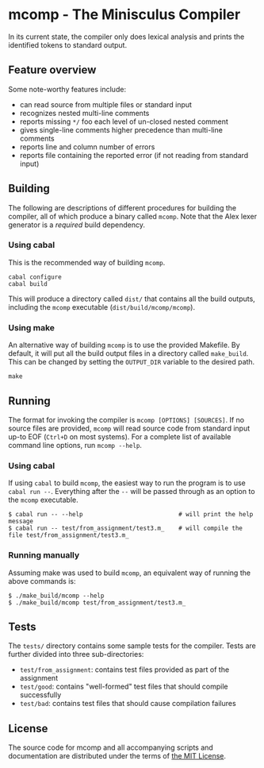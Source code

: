 # mcomp - The Minisculus Compiler

In its current state, the compiler only does lexical analysis and prints the
identified tokens to standard output.

## Feature overview

Some note-worthy features include:

- can read source from multiple files or standard input
- recognizes nested multi-line comments
- reports missing `*/` foo each level of un-closed nested comment
- gives single-line comments higher precedence than multi-line comments
- reports line and column number of errors
- reports file containing the reported error (if not reading from standard input)

## Building

The following are descriptions of different procedures for building the compiler,
all of which produce a binary called `mcomp`. Note that the Alex lexer generator
is a *required* build dependency.

### Using cabal

This is the recommended way of building `mcomp`.

```
cabal configure
cabal build
```

This will produce a directory called `dist/` that contains all the build outputs,
including the `mcomp` executable (`dist/build/mcomp/mcomp`).

### Using make

An alternative way of building `mcomp` is to use the provided Makefile. By default,
it will put all the build output files in a directory called `make_build`. This
can be changed by setting the `OUTPUT_DIR` variable to the desired path.

```
make
```

## Running

The format for invoking the compiler is `mcomp [OPTIONS] [SOURCES]`. If no source
files are provided, `mcomp` will read source code from standard input up-to EOF
(`Ctrl+D` on most systems). For a complete list of available command line options,
run `mcomp --help`.

### Using cabal

If using `cabal` to build `mcomp`, the easiest way to run the program is to use
`cabal run --`. Everything after the `--` will be passed through as an option to
the `mcomp` executable.

```
$ cabal run -- --help                           # will print the help message
$ cabal run -- test/from_assignment/test3.m_    # will compile the file test/from_assignment/test3.m_
```

### Running manually

Assuming make was used to build `mcomp`, an equivalent way of running the above
commands is:

```
$ ./make_build/mcomp --help
$ ./make_build/mcomp test/from_assignment/test3.m_
```

## Tests

The `tests/` directory contains some sample tests for the compiler. Tests are
further divided into three sub-directories:

- `test/from_assignment`: contains test files provided as part of the assignment
- `test/good`: contains "well-formed" test files that should compile successfully
- `test/bad`: contains test files that should cause compilation failures

## License

The source code for mcomp and all accompanying scripts and documentation are
distributed under the terms of [the MIT License](https://opensource.org/licenses/MIT).
